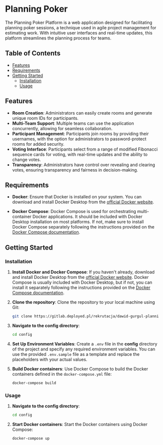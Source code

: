 # Planning Poker

The Planning Poker Platform is a web application designed for facilitating planning poker sessions, a technique used in agile project management for estimating work. With intuitive user interfaces and real-time updates, this platform streamlines the planning process for teams.

## Table of Contents

- [Features](#features)
- [Requirements](#requirements)
- [Getting Started](#getting-started)
  - [Installation](#installation)
  - [Usage](#usage)
## Features

- **Room Creation**: Administrators can easily create rooms and generate unique room IDs for participants.
- **Multi-Team Support**: Multiple teams can use the application concurrently, allowing for seamless collaboration.
- **Participant Management**: Participants join rooms by providing their usernames, with the option for administrators to password-protect rooms for added security.
- **Voting Interface**: Participants select from a range of modified Fibonacci sequence cards for voting, with real-time updates and the ability to change votes.
- **Transparency**: Administrators have control over revealing and clearing votes, ensuring transparency and fairness in decision-making.

## Requirements

- **Docker**: Ensure that Docker is installed on your system. You can download and install Docker Desktop from the [official Docker website](https://www.docker.com/).

- **Docker Compose**: Docker Compose is used for orchestrating multi-container Docker applications. It should be included with Docker Desktop installation on most platforms. If not, make sure to install Docker Compose separately following the instructions provided on the [Docker Compose documentation](https://docs.docker.com/compose/install/).

## Getting Started

### Installation

1. **Install Docker and Docker Compose**: If you haven't already, download and install Docker Desktop from the [official Docker website](https://www.docker.com/). Docker Compose is usually included with Docker Desktop, but if not, you can install it separately following the instructions provided on the [Docker Compose documentation](https://docs.docker.com/compose/install/).

2. **Clone the repository**: Clone the repository to your local machine using Git:
    ```bash
    git clone https://gitlab.deployed.pl/rekrutacja/dawid-gurgul-planning-poker.git
    ```

2. **Navigate to the config directory**:
    ```bash
    cd config
    ```

4. **Set Up Environment Variables**: Create a `.env` file in the **config** directory of the project and specify any required environment variables. You can use the provided `.env.sample` file as a template and replace the placeholders with your actual values.

5. **Build Docker containers**: Use Docker Compose to build the Docker containers defined in the `docker-compose.yml` file:
    ```bash
    docker-compose build
    ```

### Usage
1. **Navigate to the config directory**:
    ```bash
    cd config
    ```

2. **Start Docker containers**: Start the Docker containers using Docker Compose:
    ```bash
    docker-compose up
    ```
